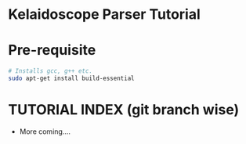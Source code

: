 # Kelaidoscope Parser Tutorial


# Pre-requisite

```sh
# Installs gcc, g++ etc.
sudo apt-get install build-essential
```


# TUTORIAL INDEX (git branch wise)

- More coming....




